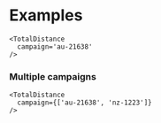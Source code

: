 # Examples

```
<TotalDistance
  campaign='au-21638'
/>
```

### Multiple campaigns

```
<TotalDistance
  campaign={['au-21638', 'nz-1223']}
/>
```
